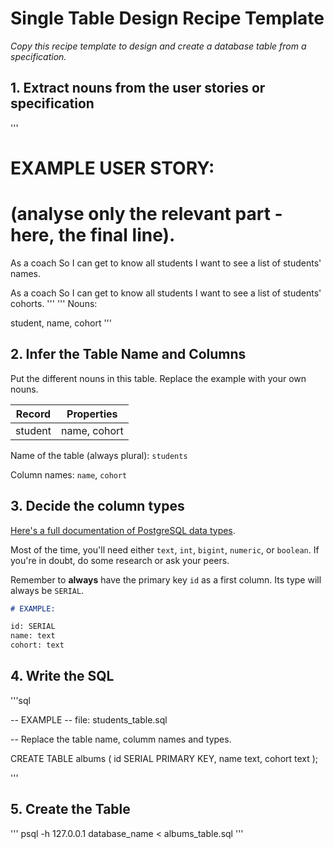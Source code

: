 # Single Table Design Recipe Template

_Copy this recipe template to design and create a database table from a specification._


## 1. Extract nouns from the user stories or specification

'''
# EXAMPLE USER STORY:
# (analyse only the relevant part - here, the final line).

As a coach
So I can get to know all students
I want to see a list of students' names.

As a coach
So I can get to know all students
I want to see a list of students' cohorts.
'''
'''
Nouns:

student, name, cohort
'''


## 2. Infer the Table Name and Columns

Put the different nouns in this table. Replace the example with your own nouns.

| Record   |     Properties      |
| -------  | ------------------- |
|  student | name, cohort        |

Name of the table (always plural): `students`

Column names: `name`, `cohort`


## 3. Decide the column types

[Here's a full documentation of PostgreSQL data types](https://www.postgresql.org/docs/current/datatype.html).

Most of the time, you'll need either `text`, `int`, `bigint`, `numeric`, or `boolean`. If you're in doubt, do some research or ask your peers.

Remember to **always** have the primary key `id` as a first column. Its type will always be `SERIAL`.

```markdown
# EXAMPLE:

id: SERIAL
name: text
cohort: text

```

## 4. Write the SQL

'''sql

-- EXAMPLE
-- file: students_table.sql

-- Replace the table name, columm names and types.

CREATE TABLE albums (
  id SERIAL PRIMARY KEY,
  name text,
  cohort text
);

'''

## 5. Create the Table

'''
psql -h 127.0.0.1 database_name < albums_table.sql
'''
